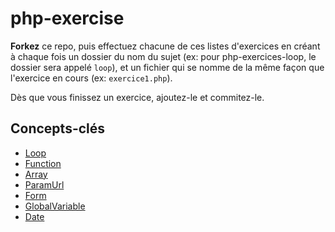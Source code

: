 # php-exercise

**Forkez** ce repo, puis effectuez chacune de ces listes d'exercices en créant à chaque fois un dossier du nom du sujet (ex: pour php-exercices-loop, le dossier sera appelé `loop`), et un fichier qui se nomme de la même façon que l'exercice en cours (ex: `exercice1.php`).

Dès que vous finissez un exercice, ajoutez-le et commitez-le.

## Concepts-clés

* [Loop](https://github.com/simplonco/php-exercises-loop)
* [Function](https://github.com/simplonco/php-exercises-function)
* [Array](https://github.com/simplonco/php-exercises-array)
* [ParamUrl](https://github.com/simplonco/php-exercises-paramUrl)
* [Form](https://github.com/simplonco/php-exercises-form)
* [GlobalVariable](https://github.com/simplonco/php-exercises-globalVariable)
* [Date](https://github.com/simplonco/php-exercises-date)
